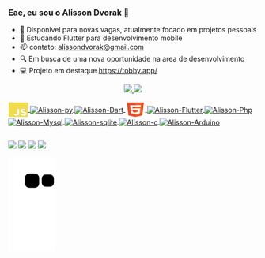 ### Eae, eu sou o Alisson Dvorak 👋

- 🔭 Disponivel para novas vagas, atualmente focado em projetos pessoais 
- 🌱 Estudando Flutter para desenvolvimento mobile
- 📫 contato: alissondvorak@gmail.com
- 🔍 Em busca de uma nova oportunidade na area de desenvolvimento
- 💻 Projeto em destaque <https://tobby.app/>

<div align="center">
  <a href="https://github.com/alissondvorak">
  <img height="180em" src="https://github-readme-stats.vercel.app/api?username=alissondvorak&show_icons=true&theme=dark&include_all_commits=true&count_private=true"/>
  <img height="180em" src="https://github-readme-stats.vercel.app/api/top-langs/?username=alissondvorak&layout=compact&langs_count=7&theme=dark"/>
</div>
<div style="display: inline_block"><br>
  
            
          
  <img align="center" alt="alisson-Js" height="30" width="40" src="https://raw.githubusercontent.com/devicons/devicon/master/icons/javascript/javascript-plain.svg">
  <img align="center" alt="Alisson-py" height="30" width="40" src="https://cdn.jsdelivr.net/gh/devicons/devicon/icons/python/python-original-wordmark.svg">
  <img align="center" alt="Alisson-Dart" height="30" width="40" src="https://cdn.jsdelivr.net/gh/devicons/devicon/icons/dart/dart-original.svg">
  <img align="center" alt="Alisson-HTML" height="30" width="40" src="https://raw.githubusercontent.com/devicons/devicon/master/icons/html5/html5-original.svg">
  <img align="center" alt="Alisson-Flutter" height="30" width="40" src="https://cdn.jsdelivr.net/gh/devicons/devicon/icons/flutter/flutter-original.svg">
  <img align="center" alt="Alisson-Php" height="40" width="50" img src="https://cdn.jsdelivr.net/gh/devicons/devicon/icons/php/php-original.svg">
  <img align="center" alt="Alisson-Mysql" height="40" width="50" src="https://cdn.jsdelivr.net/gh/devicons/devicon/icons/mysql/mysql-original-wordmark.svg">
  <img align="center" alt="Alisson-sqlite" height="30" width="40" src="https://cdn.jsdelivr.net/gh/devicons/devicon/icons/sqlite/sqlite-original.svg">
  <img align="center" alt="Alisson-c" height="30" width="40"  src="https://cdn.jsdelivr.net/gh/devicons/devicon/icons/c/c-original.svg">
  <img align="center" alt="Alisson-Arduino" height="30" width="40" src="https://cdn.jsdelivr.net/gh/devicons/devicon/icons/arduino/arduino-original.svg">

  
</div>
  
  ##
 
<div> 

  <a href="https://instagram.com/alisson.dvorak" target="_blank"><img src="https://img.shields.io/badge/-Instagram-%23E4405F?style=for-the-badge&logo=instagram&logoColor=white" target="_blank"></a>
 <a href="discordapp.com/users/zhyk#1014" target="_blank"><img src="https://img.shields.io/badge/Discord-7289DA?style=for-the-badge&logo=discord&logoColor=white" target="_blank"></a> 
  <a href = "mailto:alissondvorak@gmail.com"><img src="https://img.shields.io/badge/-Gmail-%23333?style=for-the-badge&logo=gmail&logoColor=white" target="_blank"></a>
  <a href="https://www.linkedin.com/in/alisson-dvorak" target="_blank"><img src="https://img.shields.io/badge/-LinkedIn-%230077B5?style=for-the-badge&logo=linkedin&logoColor=white" target="_blank"></a> 
 
  ![Snake animation](https://github.com/AlissonDvorak/alissondvorak/blob/output/github-contribution-grid-snake.svg)
 
</div>
